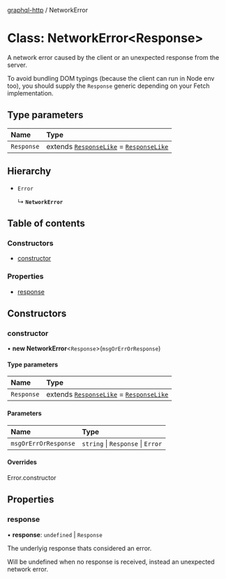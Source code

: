 [graphql-http](../README.md) / NetworkError

# Class: NetworkError<Response\>

A network error caused by the client or an unexpected response from the server.

To avoid bundling DOM typings (because the client can run in Node env too),
you should supply the `Response` generic depending on your Fetch implementation.

## Type parameters

| Name | Type |
| :------ | :------ |
| `Response` | extends [`ResponseLike`](../interfaces/ResponseLike.md) = [`ResponseLike`](../interfaces/ResponseLike.md) |

## Hierarchy

- `Error`

  ↳ **`NetworkError`**

## Table of contents

### Constructors

- [constructor](NetworkError.md#constructor)

### Properties

- [response](NetworkError.md#response)

## Constructors

### constructor

• **new NetworkError**<`Response`\>(`msgOrErrOrResponse`)

#### Type parameters

| Name | Type |
| :------ | :------ |
| `Response` | extends [`ResponseLike`](../interfaces/ResponseLike.md) = [`ResponseLike`](../interfaces/ResponseLike.md) |

#### Parameters

| Name | Type |
| :------ | :------ |
| `msgOrErrOrResponse` | `string` \| `Response` \| `Error` |

#### Overrides

Error.constructor

## Properties

### response

• **response**: `undefined` \| `Response`

The underlyig response thats considered an error.

Will be undefined when no response is received,
instead an unexpected network error.
